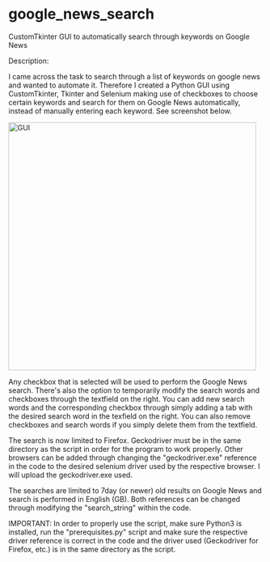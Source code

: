 # google_news_search
CustomTkinter GUI to automatically search through keywords on Google News

Description:

I came across the task to search through a list of keywords on google news and wanted to automate it. Therefore I created a Python GUI using CustomTkinter, Tkinter and Selenium making use of checkboxes to choose certain keywords and search for them on Google News automatically, instead of manually entering each keyword. See screenshot below.

<img width="490" alt="GUI" src="https://github.com/rougeklaire/google_news_search/assets/83010974/1ce572a2-37fd-4951-bf65-8a693d56038d">

Any checkbox that is selected will be used to perform the Google News search. There's also the option to temporarily modify the search words and checkboxes through the textfield on the right. You can add new search words and the corresponding checkbox through simply adding a tab with the desired search word in the texfield on the right. You can also remove checkboxes and search words if you simply delete them from the textfield.

The search is now limited to Firefox. Geckodriver must be in the same directory as the script in order for the program to work properly. Other browsers can be added through changing the "geckodriver.exe" reference in the code to the desired selenium driver used by the respective browser. I will upload the geckodriver.exe used.

The searches are limited to 7day (or newer) old results on Google News and search is performed in English (GB). Both references can be changed through modifying the "search_string" within the code.

IMPORTANT:
In order to properly use the script, make sure Python3 is installed, run the "prerequisites.py" script and make sure the respective driver reference is correct in the code and the driver used (Geckodriver for Firefox, etc.) is in the same directory as the script.
